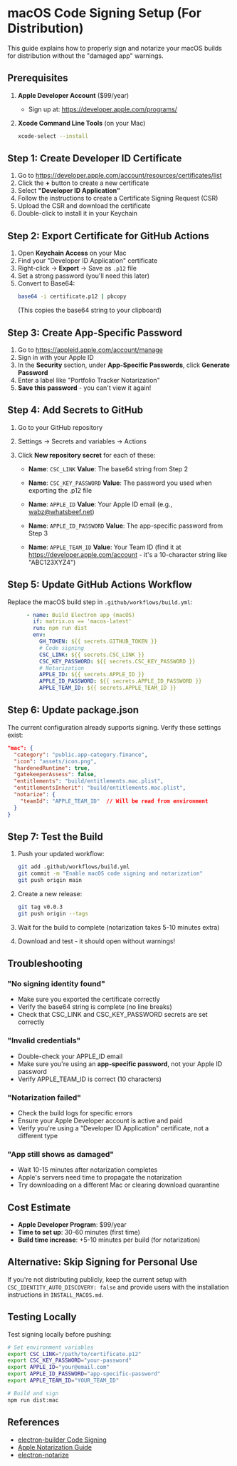 # macOS Code Signing Setup (For Distribution)

This guide explains how to properly sign and notarize your macOS builds for distribution without the "damaged app" warnings.

## Prerequisites

1. **Apple Developer Account** ($99/year)
   - Sign up at: https://developer.apple.com/programs/

2. **Xcode Command Line Tools** (on your Mac)
   ```bash
   xcode-select --install
   ```

## Step 1: Create Developer ID Certificate

1. Go to https://developer.apple.com/account/resources/certificates/list
2. Click the **+** button to create a new certificate
3. Select **"Developer ID Application"**
4. Follow the instructions to create a Certificate Signing Request (CSR)
5. Upload the CSR and download the certificate
6. Double-click to install it in your Keychain

## Step 2: Export Certificate for GitHub Actions

1. Open **Keychain Access** on your Mac
2. Find your "Developer ID Application" certificate
3. Right-click → **Export** → Save as `.p12` file
4. Set a strong password (you'll need this later)
5. Convert to Base64:
   ```bash
   base64 -i certificate.p12 | pbcopy
   ```
   (This copies the base64 string to your clipboard)

## Step 3: Create App-Specific Password

1. Go to https://appleid.apple.com/account/manage
2. Sign in with your Apple ID
3. In the **Security** section, under **App-Specific Passwords**, click **Generate Password**
4. Enter a label like "Portfolio Tracker Notarization"
5. **Save this password** - you can't view it again!

## Step 4: Add Secrets to GitHub

1. Go to your GitHub repository
2. Settings → Secrets and variables → Actions
3. Click **New repository secret** for each of these:

   - **Name**: `CSC_LINK`
     **Value**: The base64 string from Step 2
   
   - **Name**: `CSC_KEY_PASSWORD`
     **Value**: The password you used when exporting the .p12 file
   
   - **Name**: `APPLE_ID`
     **Value**: Your Apple ID email (e.g., wabz@whatsbeef.net)
   
   - **Name**: `APPLE_ID_PASSWORD`
     **Value**: The app-specific password from Step 3
   
   - **Name**: `APPLE_TEAM_ID`
     **Value**: Your Team ID (find it at https://developer.apple.com/account - it's a 10-character string like "ABC123XYZ4")

## Step 5: Update GitHub Actions Workflow

Replace the macOS build step in `.github/workflows/build.yml`:

```yaml
      - name: Build Electron app (macOS)
        if: matrix.os == 'macos-latest'
        run: npm run dist
        env:
          GH_TOKEN: ${{ secrets.GITHUB_TOKEN }}
          # Code signing
          CSC_LINK: ${{ secrets.CSC_LINK }}
          CSC_KEY_PASSWORD: ${{ secrets.CSC_KEY_PASSWORD }}
          # Notarization
          APPLE_ID: ${{ secrets.APPLE_ID }}
          APPLE_ID_PASSWORD: ${{ secrets.APPLE_ID_PASSWORD }}
          APPLE_TEAM_ID: ${{ secrets.APPLE_TEAM_ID }}
```

## Step 6: Update package.json

The current configuration already supports signing. Verify these settings exist:

```json
"mac": {
  "category": "public.app-category.finance",
  "icon": "assets/icon.png",
  "hardenedRuntime": true,
  "gatekeeperAssess": false,
  "entitlements": "build/entitlements.mac.plist",
  "entitlementsInherit": "build/entitlements.mac.plist",
  "notarize": {
    "teamId": "APPLE_TEAM_ID"  // Will be read from environment
  }
}
```

## Step 7: Test the Build

1. Push your updated workflow:
   ```bash
   git add .github/workflows/build.yml
   git commit -m "Enable macOS code signing and notarization"
   git push origin main
   ```

2. Create a new release:
   ```bash
   git tag v0.0.3
   git push origin --tags
   ```

3. Wait for the build to complete (notarization takes 5-10 minutes extra)

4. Download and test - it should open without warnings!

## Troubleshooting

### "No signing identity found"
- Make sure you exported the certificate correctly
- Verify the base64 string is complete (no line breaks)
- Check that CSC_LINK and CSC_KEY_PASSWORD secrets are set correctly

### "Invalid credentials"
- Double-check your APPLE_ID email
- Make sure you're using an **app-specific password**, not your Apple ID password
- Verify APPLE_TEAM_ID is correct (10 characters)

### "Notarization failed"
- Check the build logs for specific errors
- Ensure your Apple Developer account is active and paid
- Verify you're using a "Developer ID Application" certificate, not a different type

### "App still shows as damaged"
- Wait 10-15 minutes after notarization completes
- Apple's servers need time to propagate the notarization
- Try downloading on a different Mac or clearing download quarantine

## Cost Estimate

- **Apple Developer Program**: $99/year
- **Time to set up**: 30-60 minutes (first time)
- **Build time increase**: +5-10 minutes per build (for notarization)

## Alternative: Skip Signing for Personal Use

If you're not distributing publicly, keep the current setup with `CSC_IDENTITY_AUTO_DISCOVERY: false` and provide users with the installation instructions in `INSTALL_MACOS.md`.

## Testing Locally

Test signing locally before pushing:

```bash
# Set environment variables
export CSC_LINK="/path/to/certificate.p12"
export CSC_KEY_PASSWORD="your-password"
export APPLE_ID="your@email.com"
export APPLE_ID_PASSWORD="app-specific-password"
export APPLE_TEAM_ID="YOUR_TEAM_ID"

# Build and sign
npm run dist:mac
```

## References

- [electron-builder Code Signing](https://www.electron.build/code-signing)
- [Apple Notarization Guide](https://developer.apple.com/documentation/security/notarizing_macos_software_before_distribution)
- [electron-notarize](https://github.com/electron/notarize)
